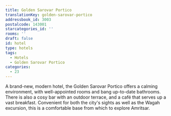 ```yaml
---
title: Golden Sarovar Portico
translationKey: golden-sarovar-portico
addressbook_id: 3003
postalcode: 143001
starcategories_id: ''
rooms: ''
draft: false
id: hotel
type: hotels
tags:
  - Hotels
  - Golden Sarovar Portico
categories:
  - 23
---
```

A brand-new, modern hotel, the Golden Sarovar Portico offers a calming environment, with well-appointed rooms and bang up-to-date bathrooms. There is also a cosy bar with an outdoor terrace, and a café that serves up a vast breakfast. Convenient for both the city's sights as well as the Wagah excursion, this is a comfortable base from which to explore Amritsar.